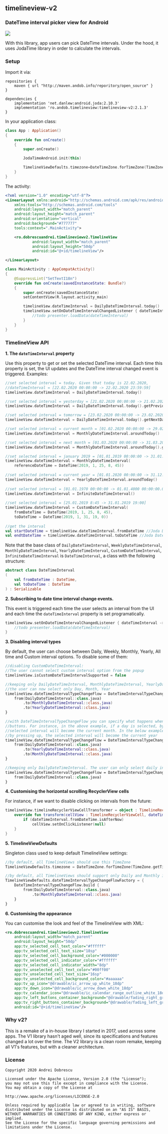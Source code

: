 ## timelineview-v2

### DateTime interval picker view for Android

<img src="https://raw.githubusercontent.com/andob/timelineview-v2/master/DEMO.gif"/>

With this library, app users can pick DateTime intervals. Under the hood, it uses JodaTime library in order to calculate the intervals.

### Setup

Import it via:

```
repositories {
    maven { url "http://maven.andob.info/reporitory/open_source" }
}
```

```
dependencies {
    implementation 'net.danlew:android.joda:2.10.3'
    implementation 'ro.andob.timelineview:timelineview-v2:2.1.3'
}
```

In your application class:

```kotlin
class App : Application()
{
    override fun onCreate()
    {
        super.onCreate()

        JodaTimeAndroid.init(this)

        TimelineViewDefaults.timezone=DateTimeZone.forTimeZone(TimeZone.getDefault())
    }
}
```

The activity:

```xml
<?xml version="1.0" encoding="utf-8"?>
<LinearLayout xmlns:android="http://schemas.android.com/apk/res/android"
    xmlns:tools="http://schemas.android.com/tools"
    android:layout_width="match_parent"
    android:layout_height="match_parent"
    android:orientation="vertical"
    android:background="#777777"
    tools:context=".MainActivity">

    <ro.dobrescuandrei.timelineviewv2.TimelineView
            android:layout_width="match_parent"
            android:layout_height="50dp"
            android:id="@+id/timelineView"/>

</LinearLayout>
```

```kotlin
class MainActivity : AppCompatActivity()
{
    @SuppressLint("SetTextI18n")
    override fun onCreate(savedInstanceState: Bundle?)
    {
        super.onCreate(savedInstanceState)
        setContentView(R.layout.activity_main)

        timelineView.dateTimeInterval = DailyDateTimeInterval.today()
        timelineView.setOnDateTimeIntervalChangedListener { dateTimeInterval ->
            //todo presenter.loadData(dateTimeInterval)
        }
    }
}
```

### TimelineView API

**1. The ``dateTimeInterval`` property**

Use this property to get or set the selected DateTime interval. Each time this property is set, the UI updates and the DateTime interval changed event is triggered. Examples:

```kotlin
//set selected interval = today. Given that today is 22.02.2020,
//dateTimeInterval = [22.02.2020 00:00:00 -> 22.02.2020 23:59:59]
timelineView.dateTimeInterval = DailyDateTimeInterval.today()

//set selected interval = yesterday = [21.02.2020 00:00:00 -> 21.02.2020 23:59:59]
timelineView.dateTimeInterval = DailyDateTimeInterval.today().getPreviousDateTimeInterval()

//set selected interval = tomorrow = [23.02.2020 00:00:00 -> 23.02.2020 23:59:59]
timelineView.dateTimeInterval = DailyDateTimeInterval.today().getNextDateTimeInterval()

//set selected interval = current month = [01.02.2020 00:00:00 -> 29.02.2020 23:59:59]
timelineView.dateTimeInterval = MonthlyDateTimeInterval.aroundToday()

//set selected interval = next month = [01.03.2020 00:00:00 -> 31.03.2020 23:59:59]
timelineView.dateTimeInterval = MonthlyDateTimeInterval.aroundToday().getNextDateTimeInterval()

//set selected interval = january 2019 = [01.01.2019 00:00:00 -> 31.01.2019 23:59:59]
timelineView.dateTimeInterval = MonthlyDateTimeInterval(
    referenceDateTime = DateTime(2019, 1, 25, 8, 45))
        
//set selected interval = current year = [01.01.2020 00:00:00 -> 31.12.2020 23:59:59]
timelineView.dateTimeInterval = YearlyDateTimeInterval.aroundToday()
        
//set selected interval = [01.01.1970 00:00:00 -> 01.01.4000 00:00:00.000]
timelineView.dateTimeInterval = InfiniteDateTimeInterval()
        
//set selected interval = [25.01.2019 8:45 -> 31.01.2019 19:00]
timelineView.dateTimeInterval = CustomDateTimeInterval(
    fromDateTime = DateTime(2019, 1, 25, 8, 45), 
    toDateTime = DateTime(2019, 1, 31, 19, 0))
        
//get the interval
val startDateTime = timelineView.dateTimeInterval.fromDateTime //Joda DateTime
val endtDateTime = timelineView.dateTimeInterval.toDateTime //Joda DateTime
```

Note that the base class of ``DailyDateTimeInterval``, ``WeeklyDateTimeInterval``, ``MonthlyDateTimeInterval``, ``YearlyDateTimeInterval``, ``CustomDateTimeInterval``, ``InfiniteDateTimeInterval`` is ``DateTimeInterval``, a class with the following structure:

```kotlin
abstract class DateTimeInterval
(
    val fromDateTime : DateTime,
    val toDateTime : DateTime
) : Serializable
```

**2. Subscribing to date time interval change events.**

This event is triggered each time the user selects an interval from the UI and each time the ``dateTimeInterval`` property is set programatically.

```kotlin
timelineView.setOnDateTimeIntervalChangedListener { dateTimeInterval ->
    //todo presenter.loadData(dateTimeInterval)
}
```

**3. Disabling interval types**

By default, the user can choose between Daily, Weekly, Monthly, Yearly, All time and Custom interval options. To disable some of them:

```kotlin
//disabling CustomDateTimeInterval:
//The user cannot select custom interval option from the popup
timelineView.isCustomDateTimeIntervalSupported = false

//keeping only DailyDateTimeInterval, MonthlyDateTimeInterval, YearlyDateTimeInterval
//the user can now select only Day, Month, Year
timelineView.dateTimeIntervalTypeChangeFlow = DateTimeIntervalTypeChangeFlow.build { 
    from(DailyDateTimeInterval::class.java)
        .to(MonthlyDateTimeInterval::class.java)
        .to(YearlyDateTimeInterval::class.java)
}

//with DateTimeIntervalTypeChangeFlow you can specify what happens when the user press down/up 
//buttons. For instance, in the above example, if a day is selected, by pressing up, the 
//selected interval will become the current month. In the below example, if a day is selected, 
//by pressing up, the selected interval will become the current year
timelineView.dateTimeIntervalTypeChangeFlow = DateTimeIntervalTypeChangeFlow.build {
    from(DailyDateTimeInterval::class.java)
        .to(YearlyDateTimeInterval::class.java)
        .to(MonthlyDateTimeInterval::class.java)
}

//keeping only DailyDateTimeInterval. The user can only select daily intervals:
timelineView.dateTimeIntervalTypeChangeFlow = DateTimeIntervalTypeChangeFlow.build {
    from(DailyDateTimeInterval::class.java)
}
```

**4. Customising the horizontal scrolling RecyclerView cells**

For instance, if we want to disable clicking on intervals from the future:

```kotlin
timelineView.timelineRecyclerViewCellTransformer = object : TimelineRecyclerViewCell.Transformer {
    override fun transform(cellView : TimelineRecyclerViewCell, dateTimeInterval : DateTimeInterval) {
        if (dateTimeInterval.fromDateTime.isAfterNow)
            cellView.setOnClickListener(null)
    }
}
```

**5. TimelineViewDefaults**

Singleton class used to keep default TimelineView settings:

```kotlin
//by default, all TimelineViews should use this TimeZone
TimelineViewDefaults.timezone = DateTimeZone.forTimeZone(TimeZone.getTimeZone("Europe/Bucharest"))

//by default, all TimelineViews should support only Daily and Monthly intervals
TimelineViewDefaults.dateTimeIntervalTypeChangeFlowFactory = {
    DateTimeIntervalTypeChangeFlow.build { 
        from(DailyDateTimeInterval::class.java)
            .to(MonthlyDateTimeInterval::class.java)
    }
}
```

**6. Customising the appearance**

You can customise the look and feel of the TimelineView with XML:

```xml
<ro.dobrescuandrei.timelineviewv2.TimelineView
    android:layout_width="match_parent"
    android:layout_height="50dp"
    app:tv_selected_cell_text_color="#ffffff"
    app:tv_selected_cell_text_size="18sp"
    app:tv_selected_cell_background_color="#000000"
    app:tv_selected_cell_indicator_color="#ffffff"
    app:tv_selected_cell_indicator_width="8dp"
    app:tv_unselected_cell_text_color="#00ff00"
    app:tv_unselected_cell_text_size="16sp"
    app:tv_unselected_cell_background_color="#aaaaaa"
    app:tv_up_icon="@drawable/ic_arrow_up_white_18dp"
    app:tv_down_icon="@drawable/ic_arrow_down_white_18dp"
    app:tv_calendar_icon="@drawable/ic_calendar_range_outline_white_18dp"
    app:tv_left_buttons_container_background="@drawable/fading_right_gradient_background"
    app:tv_right_buttons_container_background="@drawable/fading_left_gradient_background"
    android:id="@+id/timelineView"/>
```

### Why v2?

This is a remake of a in-house library I started in 2017, used across some apps. The V1 library hasn't aged well, since its specifications and features changed a lot over the time. The V2 library is a clean room remake, keeping all V1's features, but with a cleaner architecture.

### License

```
Copyright 2020 Andrei Dobrescu

Licensed under the Apache License, Version 2.0 (the "License");
you may not use this file except in compliance with the License.
You may obtain a copy of the License at

http://www.apache.org/licenses/LICENSE-2.0

Unless required by applicable law or agreed to in writing, software
distributed under the License is distributed on an "AS IS" BASIS,
WITHOUT WARRANTIES OR CONDITIONS OF ANY KIND, either express or implied.
See the License for the specific language governing permissions and
limitations under the License.
```
